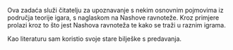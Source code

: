 Ova zadaća služi čitatelju za upoznavanje s nekim osnovnim pojmovima iz područja teorije igara, s naglaskom na Nashove ravnoteže. Kroz primjere prolazi kroz to što jest Nashova ravnoteža te kako se traži u raznim igrama.

Kao literaturu sam koristio svoje stare bilješke s predavanja.
